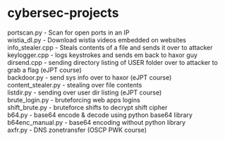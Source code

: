 # cybersec-projects

  portscan.py - Scan for open ports in an IP  
  wistia_dl.py - Download wistia videos embedded on websites  
  info_stealer.cpp - Steals contents of a file and sends it over to attacker  
  keylogger.cpp - logs keystrokes and sends em  back to haxor guy  
  dirsend.cpp - sending directory listing of USER folder over to attacker to grab a flag (eJPT course)  
  backdoor.py - send sys info over to haxor (eJPT course)  
  content_stealer.py - stealing over file contents  
  listdir.py - sending over user dir listing (eJPT course)  
  brute_login.py - bruteforcing web apps logins  
  shift_brute.py - bruteforce shifts to decrypt shift cipher  
  b64.py - base64 encode & decode using python base64 library  
  b64enc_manual.py - base64 encoding without python library  
  axfr.py - DNS zonetransfer (OSCP PWK course)
  
